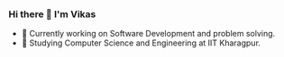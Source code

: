 ### Hi there 👋 I'm Vikas 
- 🔭 Currently working on Software Development and problem solving.
- 🌱 Studying Computer Science and Engineering at IIT Kharagpur.

<!--
**vikasb9749/vikasb9749** is a ✨ _special_ ✨ repository because its `README.md` (this file) appears on your GitHub profile.

Here are some ideas to get you started:

- 🔭 I’m currently working on Software Development and problem solving.
- 🌱 I’m currently lstudying Computer Science and Engineering at IIT Kharagpur.
- 👯 I’m looking to collaborate on 
- 🤔 I’m looking for help with ...
- 💬 Ask me about ...
- 📫 How to reach me: ...
- 😄 Pronouns: ...
- ⚡ Fun fact: ...
-->
